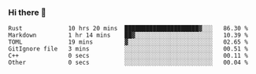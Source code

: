 ### Hi there 👋

<!--
**berkus/berkus** is a ✨ _special_ ✨ repository because its `README.md` (this file) appears on your GitHub profile.

Here are some ideas to get you started:

- 🔭 I’m currently working on ...
- 🌱 I’m currently learning ...
- 👯 I’m looking to collaborate on ...
- 🤔 I’m looking for help with ...
- 💬 Ask me about ...
- 📫 How to reach me: ...
- 😄 Pronouns: ...
- ⚡ Fun fact: ...
-->

<!--START_SECTION:waka-->

```text
Rust             10 hrs 20 mins  █████████████████████▓░░░   86.30 %
Markdown         1 hr 14 mins    ██▓░░░░░░░░░░░░░░░░░░░░░░   10.39 %
TOML             19 mins         ▓░░░░░░░░░░░░░░░░░░░░░░░░   02.65 %
GitIgnore file   3 mins          ░░░░░░░░░░░░░░░░░░░░░░░░░   00.51 %
C++              0 secs          ░░░░░░░░░░░░░░░░░░░░░░░░░   00.11 %
Other            0 secs          ░░░░░░░░░░░░░░░░░░░░░░░░░   00.04 %
```

<!--END_SECTION:waka-->

